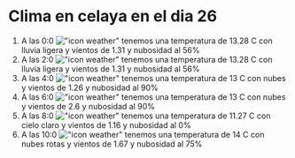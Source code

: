 # Clima en celaya en el dia 26

1. A las 0:0 !["icon weather"](http://openweathermap.org/img/w/10n.png) tenemos una temperatura de 13.28 C con lluvia ligera y  vientos de 1.31 y nubosidad al 56%
1. A las 2:0 !["icon weather"](http://openweathermap.org/img/w/10n.png) tenemos una temperatura de 13.28 C con lluvia ligera y  vientos de 1.31 y nubosidad al 56%
1. A las 4:0 !["icon weather"](http://openweathermap.org/img/w/04n.png) tenemos una temperatura de 13 C con nubes y  vientos de 1.26 y nubosidad al 90%
1. A las 6:0 !["icon weather"](http://openweathermap.org/img/w/04n.png) tenemos una temperatura de 13 C con nubes y  vientos de 2.6 y nubosidad al 90%
1. A las 8:0 !["icon weather"](http://openweathermap.org/img/w/01d.png) tenemos una temperatura de 11.27 C con cielo claro y  vientos de 1.16 y nubosidad al 0%
1. A las 10:0 !["icon weather"](http://openweathermap.org/img/w/04d.png) tenemos una temperatura de 14 C con nubes rotas y  vientos de 1.67 y nubosidad al 75%
